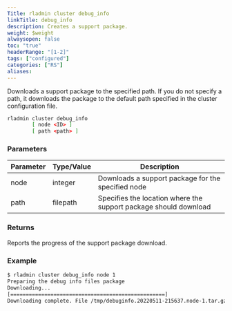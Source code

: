 ```yaml
---
Title: rladmin cluster debug_info
linkTitle: debug_info
description: Creates a support package.
weight: $weight
alwaysopen: false
toc: "true"
headerRange: "[1-2]"
tags: ["configured"]
categories: ["RS"]
aliases: 
---
```


Downloads a support package to the specified path. If you do not specify a path, it downloads the package to the default path specified in the cluster configuration file.

```sh
rladmin cluster debug_info
        [ node <ID> ]
        [ path <path> ]
```

### Parameters

| Parameter | Type/Value | Description |
|-----------|------------|-------------|
| node | integer | Downloads a support package for the specified node |
| path | filepath | Specifies the location where the support package should download |

### Returns

Reports the progress of the support package download.

### Example

```sh
$ rladmin cluster debug_info node 1
Preparing the debug info files package
Downloading...
[==================================================]
Downloading complete. File /tmp/debuginfo.20220511-215637.node-1.tar.gz is saved.
```
